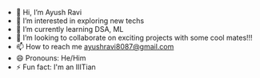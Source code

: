 - 👋 Hi, I’m Ayush Ravi
- 👀 I’m interested in exploring new techs
- 🌱 I’m currently learning DSA, ML
- 💞️ I’m looking to collaborate on exciting projects with some cool mates!!!
- 📫 How to reach me ayushravi8087@gmail.com
- 😄 Pronouns: He/Him
- ⚡ Fun fact: I'm an IIITian

<!---
Ayush8087/Ayush8087 is a ✨ special ✨ repository because its `README.md` (this file) appears on your GitHub profile.
You can click the Preview link to take a look at your changes.
--->
